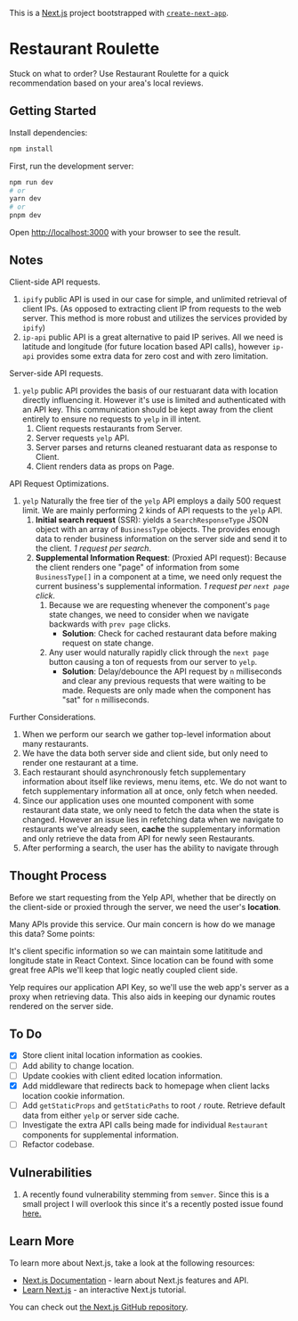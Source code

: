 This is a [Next.js](https://nextjs.org/) project bootstrapped with [`create-next-app`](https://github.com/vercel/next.js/tree/canary/packages/create-next-app).

# Restaurant Roulette
Stuck on what to order? Use Restaurant Roulette for a quick recommendation based on your area's local reviews.

## Getting Started

Install dependencies:

```bash
npm install
```

First, run the development server:

```bash
npm run dev
# or
yarn dev
# or
pnpm dev
```

Open [http://localhost:3000](http://localhost:3000) with your browser to see the result.

## Notes 

Client-side API requests. 
1. `ipify` public API is used in our case for simple, and unlimited retrieval of client IPs. (As opposed to extracting client IP from requests to the web server. This method is more robust and utilizes the services provided by `ipify`)
2. `ip-api` public API is a great alternative to paid IP serives. All we need is latitude and longitude (for future location based API calls), however `ip-api` provides some extra data for zero cost and with zero limitation. 

Server-side API requests. 
1. `yelp` public API provides the basis of our restuarant data with location directly influencing it. However it's use is limited and authenticated with an API key. This communication should be kept away from the client entirely to ensure no requests to `yelp` in ill intent. 
   1. Client requests restaurants from Server. 
   2. Server requests `yelp` API. 
   3. Server parses and returns cleaned restuarant data as response to Client. 
   4. Client renders data as props on Page. 

API Request Optimizations.
1. `yelp`
   Naturally the free tier of the `yelp` API employs a daily 500 request limit. 
   We are mainly performing 2 kinds of API requests to the `yelp` API. 
   1.  **Initial search request** (SSR): yields a `SearchResponseType` JSON object with an array of `BusinessType` objects. The provides enough data to render business information on the server side and send it to the client. *1 request per search*.
      1. **Supplemental Information Request**: (Proxied API request): Because the client renders one "page" of information from some `BusinessType[]` in a component at a time, we need only request the current business's supplemental information. *1 request per `next page` click*.
         1. Because we are requesting whenever the component's `page` state changes, we need to consider when we navigate backwards with `prev page` clicks. 
            - **Solution**: Check for cached restaurant data before making request on state change. 
         2. Any user would naturally rapidly click through the `next page` button causing a ton of requests from our server to `yelp`. 
            -  **Solution**: Delay/debounce the API request by `n` milliseconds and clear any previous requests that were waiting to be made. Requests are only made when the component has "sat" for `n` milliseconds.

Further Considerations.
1. When we perform our search we gather top-level information about many restaurants.
2. We have the data both server side and client side, but only need to render one restaurant at a time.
3. Each restaurant should asynchronously fetch supplementary information about itself like reviews, menu items, etc. We do not want to fetch supplementary information all at once, only fetch when needed.
4. Since our application uses one mounted component with some restaurant data state, we only need to fetch the data when the state is changed. However an issue lies in refetching data when we navigate to restaurants we've already seen, **cache** the supplementary information and only retrieve the data from API for newly seen Restaurants.
5. After performing a search, the user has the ability to navigate through 

## Thought Process

Before we start requesting from the Yelp API, whether that be directly on the client-side or proxied through the server, we need the user's **location**. 

Many APIs provide this service. Our main concern is how do we manage this data? Some points: 

It's client specific information so we can maintain some latititude and longitude state in React Context. 
Since location can be found with some great free APIs we'll keep that logic neatly coupled client side.

Yelp requires our application API Key, so we'll use the web app's server as a proxy when retrieving data. This also aids in keeping our dynamic routes rendered on the server side. 

## To Do

- [x] Store client inital location information as cookies.
- [ ] Add ability to change location.
- [ ] Update cookies with client edited location information.
- [x] Add middleware that redirects back to homepage when client lacks location cookie information. 
- [ ] Add `getStaticProps` and `getStaticPaths` to root `/` route. Retrieve default data from either `yelp` or server side cache. 
- [ ] Investigate the extra API calls being made for individual `Restaurant` components for supplemental information.
- [ ] Refactor codebase.

## Vulnerabilities
1. A recently found vulnerability stemming from `semver`. Since this is a small project I will overlook this since it's a recently posted issue found [here.](https://github.com/advisories/GHSA-c2qf-rxjj-qqgw)

## Learn More

To learn more about Next.js, take a look at the following resources:

- [Next.js Documentation](https://nextjs.org/docs) - learn about Next.js features and API.
- [Learn Next.js](https://nextjs.org/learn) - an interactive Next.js tutorial.

You can check out [the Next.js GitHub repository](https://github.com/vercel/next.js/).
